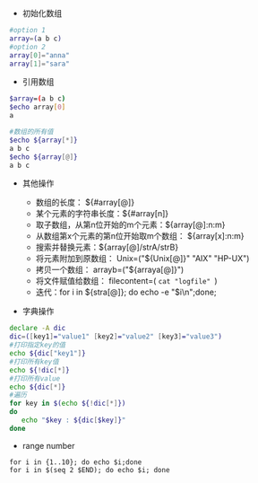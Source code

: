 * 初始化数组
```bash
#option 1
array=(a b c)
#option 2
array[0]="anna"
array[1]="sara"
```

* 引用数组
```bash
$array=(a b c)
$echo array[0]
a

#数组的所有值
$echo ${array[*]}
a b c
$echo ${array[@]}
a b c
```
* 其他操作
    * 数组的长度： ${#array[@]}
    * 某个元素的字符串长度：${#array[n]}
    * 取子数组，从第n位开始的m个元素：${array[@]:n:m}
    * 从数组第x个元素的第n位开始取m个数组： ${array[x]:n:m}
    * 搜索并替换元素：${array[@]/strA/strB}
    * 将元素附加到原数组： Unix=("${Unix[@]}" "AIX" "HP-UX")
    * 拷贝一个数组： arrayb=("${arraya[@]}")
    * 将文件赋值给数组： filecontent=( `cat "logfile" `)
    * 迭代：for i in ${stra[@]}; do echo -e "$i\n";done;

* 字典操作
```bash
declare -A dic
dic=([key1]="value1" [key2]="value2" [key3]="value3")
#打印指定key的值
echo ${dic["key1"]}
#打印所有key值
echo ${!dic[*]}
#打印所有value
echo ${dic[*]}
#遍历
for key in $(echo ${!dic[*]})
do
   echo "$key : ${dic[$key]}"
done
```

* range number
```
for i in {1..10}; do echo $i;done
for i in $(seq 2 $END); do echo $i; done
```
